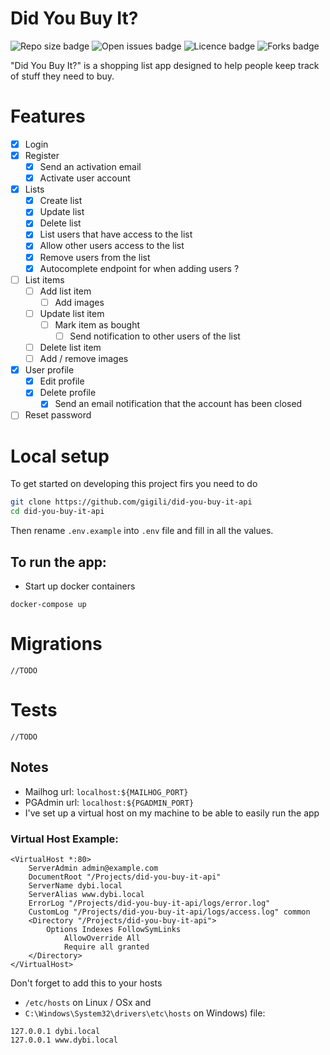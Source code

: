 # Did You Buy It?

![Repo size badge](https://img.shields.io/github/repo-size/gigili/did-you-buy-it-api?style=for-the-badge)
![Open issues badge](https://img.shields.io/github/issues/gigili/did-you-buy-it-api?style=for-the-badge)
![Licence badge](https://img.shields.io/github/license/gigili/did-you-buy-it-api?style=for-the-badge)
![Forks badge](https://img.shields.io/github/forks/gigili/did-you-buy-it-api?style=for-the-badge)

"Did You Buy It?" is a shopping list app designed to help people keep track of stuff they need to buy.

# Features

* [x] Login
* [x] Register
    * [x] Send an activation email
    * [x] Activate user account
* [x] Lists
    * [x] Create list
    * [x] Update list
    * [x] Delete list
    * [X] List users that have access to the list
    * [x] Allow other users access to the list
    * [x] Remove users from the list
    * [x] Autocomplete endpoint for when adding users ?
* [ ] List items
    * [ ] Add list item
        * [ ] Add images
    * [ ] Update list item
        * [ ] Mark item as bought
            * [ ] Send notification to other users of the list
    * [ ] Delete list item
    * [ ] Add / remove images
* [x] User profile
    * [x] Edit profile
    * [x] Delete profile
        * [x] Send an email notification that the account has been closed
* [ ] Reset password

# Local setup

To get started on developing this project firs you need to do

```sh
git clone https://github.com/gigili/did-you-buy-it-api
cd did-you-buy-it-api
```

Then rename `.env.example` into `.env` file and fill in all the values.

## To run the app:

* Start up docker containers

```shell
docker-compose up
```

# Migrations

    //TODO 

# Tests

    //TODO

## Notes

* Mailhog url: `localhost:${MAILHOG_PORT}`
* PGAdmin url: `localhost:${PGADMIN_PORT}`
* I've set up a virtual host on my machine to be able to easily run the app

### Virtual Host Example:

```apacheconf
<VirtualHost *:80>
    ServerAdmin admin@example.com
    DocumentRoot "/Projects/did-you-buy-it-api"
    ServerName dybi.local
    ServerAlias www.dybi.local
    ErrorLog "/Projects/did-you-buy-it-api/logs/error.log"
    CustomLog "/Projects/did-you-buy-it-api/logs/access.log" common
    <Directory "/Projects/did-you-buy-it-api">
        Options Indexes FollowSymLinks
            AllowOverride All
            Require all granted          
    </Directory>
</VirtualHost>
```

Don't forget to add this to your hosts

* `/etc/hosts` on Linux / OSx and
* `C:\Windows\System32\drivers\etc\hosts` on Windows) file:

```apacheconf
127.0.0.1 dybi.local
127.0.0.1 www.dybi.local
```
